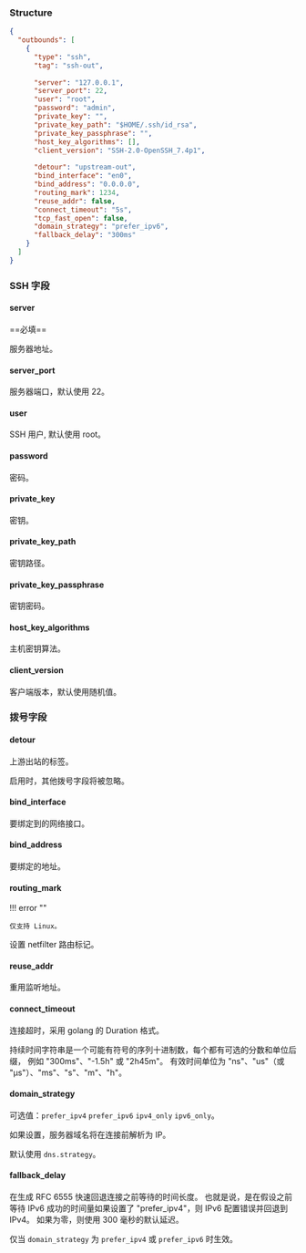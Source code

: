 ### Structure

```json
{
  "outbounds": [
    {
      "type": "ssh",
      "tag": "ssh-out",
     
      "server": "127.0.0.1",
      "server_port": 22,
      "user": "root",
      "password": "admin",
      "private_key": "",
      "private_key_path": "$HOME/.ssh/id_rsa",
      "private_key_passphrase": "",
      "host_key_algorithms": [],
      "client_version": "SSH-2.0-OpenSSH_7.4p1",
      
      "detour": "upstream-out",
      "bind_interface": "en0",
      "bind_address": "0.0.0.0",
      "routing_mark": 1234,
      "reuse_addr": false,
      "connect_timeout": "5s",
      "tcp_fast_open": false,
      "domain_strategy": "prefer_ipv6",
      "fallback_delay": "300ms"
    }
  ]
}
```

### SSH 字段

#### server

==必填==

服务器地址。

#### server_port

服务器端口，默认使用 22。

#### user

SSH 用户, 默认使用 root。

#### password

密码。

#### private_key

密钥。

#### private_key_path

密钥路径。

#### private_key_passphrase

密钥密码。

#### host_key_algorithms

主机密钥算法。

#### client_version

客户端版本，默认使用随机值。

### 拨号字段

#### detour

上游出站的标签。

启用时，其他拨号字段将被忽略。

#### bind_interface

要绑定到的网络接口。

#### bind_address

要绑定的地址。

#### routing_mark

!!! error ""

    仅支持 Linux。

设置 netfilter 路由标记。

#### reuse_addr

重用监听地址。

#### connect_timeout

连接超时，采用 golang 的 Duration 格式。

持续时间字符串是一个可能有符号的序列十进制数，每个都有可选的分数和单位后缀， 例如 "300ms"、"-1.5h" 或 "2h45m"。
有效时间单位为 "ns"、"us"（或 "µs"）、"ms"、"s"、"m"、"h"。

#### domain_strategy

可选值：`prefer_ipv4` `prefer_ipv6` `ipv4_only` `ipv6_only`。

如果设置，服务器域名将在连接前解析为 IP。

默认使用 `dns.strategy`。

#### fallback_delay

在生成 RFC 6555 快速回退连接之前等待的时间长度。
也就是说，是在假设之前等待 IPv6 成功的时间量如果设置了 "prefer_ipv4"，则 IPv6 配置错误并回退到 IPv4。
如果为零，则使用 300 毫秒的默认延迟。

仅当 `domain_strategy` 为 `prefer_ipv4` 或 `prefer_ipv6` 时生效。
